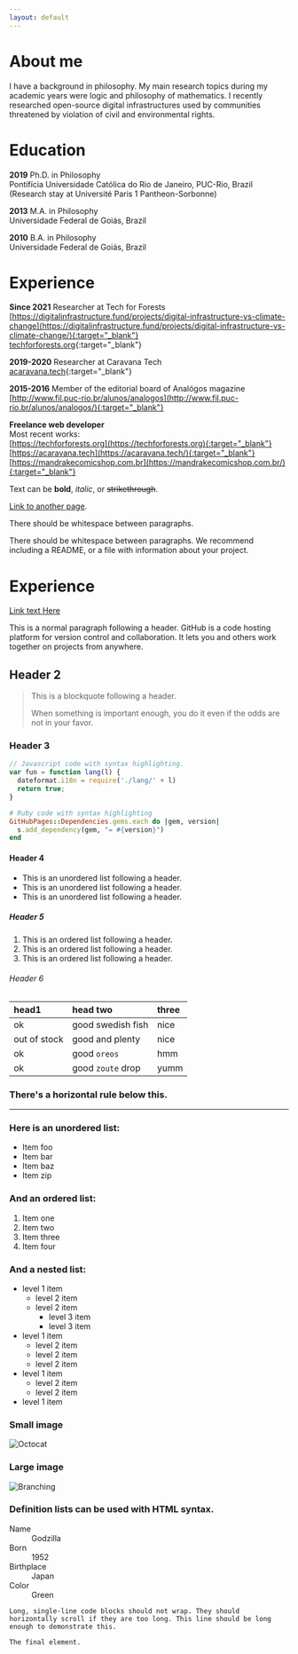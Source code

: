```yaml
---
layout: default
---
```

# About me

I have a background in philosophy. My main research topics during my academic years were logic and philosophy of mathematics. I recently researched open-source digital infrastructures used by communities threatened by violation of civil and environmental rights.

# Education

**2019** Ph.D. in Philosophy<br>
Pontifícia Universidade Católica do Rio de Janeiro, PUC-Rio, Brazil<br>
(Research stay at Université Paris 1 Pantheon-Sorbonne)

**2013** M.A. in Philosophy<br>
Universidade Federal de Goiás, Brazil

**2010** B.A. in Philosophy<br>
Universidade Federal de Goiás, Brazil

# Experience

**Since 2021** Researcher at Tech for Forests<br>
[https://digitalinfrastructure.fund/projects/digital-infrastructure-vs-climate-change](https://digitalinfrastructure.fund/projects/digital-infrastructure-vs-climate-change/){:target="_blank"}<br>
[techforforests.org](https://techforforests.org){:target="_blank"}

**2019-2020** Researcher at Caravana Tech<br>
[acaravana.tech](https://acaravana.tech){:target="_blank"}

**2015-2016** Member of the editorial board of Analógos magazine<br>
[http://www.fil.puc-rio.br/alunos/analogos](http://www.fil.puc-rio.br/alunos/analogos/){:target="_blank"}

**Freelance web developer**<br>
Most recent works:<br>
[https://techforforests.org](https://techforforests.org){:target="_blank"}<br>
[https://acaravana.tech](https://acaravana.tech/){:target="_blank"}<br>
[https://mandrakecomicshop.com.br](https://mandrakecomicshop.com.br/){:target="_blank"}<br>



Text can be **bold**, _italic_, or ~~strikethrough~~.

[Link to another page](./another-page.html).

There should be whitespace between paragraphs.

There should be whitespace between paragraphs. We recommend including a README, or a file with information about your project.

# Experience

[Link text Here](https://link-url-here.org)

This is a normal paragraph following a header. GitHub is a code hosting platform for version control and collaboration. It lets you and others work together on projects from anywhere.

## Header 2

> This is a blockquote following a header.
>
> When something is important enough, you do it even if the odds are not in your favor.

### Header 3

```js
// Javascript code with syntax highlighting.
var fun = function lang(l) {
  dateformat.i18n = require('./lang/' + l)
  return true;
}
```

```ruby
# Ruby code with syntax highlighting
GitHubPages::Dependencies.gems.each do |gem, version|
  s.add_dependency(gem, "= #{version}")
end
```

#### Header 4

*   This is an unordered list following a header.
*   This is an unordered list following a header.
*   This is an unordered list following a header.

##### Header 5

1.  This is an ordered list following a header.
2.  This is an ordered list following a header.
3.  This is an ordered list following a header.

###### Header 6

| head1        | head two          | three |
|:-------------|:------------------|:------|
| ok           | good swedish fish | nice  |
| out of stock | good and plenty   | nice  |
| ok           | good `oreos`      | hmm   |
| ok           | good `zoute` drop | yumm  |

### There's a horizontal rule below this.

* * *

### Here is an unordered list:

*   Item foo
*   Item bar
*   Item baz
*   Item zip

### And an ordered list:

1.  Item one
1.  Item two
1.  Item three
1.  Item four

### And a nested list:

- level 1 item
  - level 2 item
  - level 2 item
    - level 3 item
    - level 3 item
- level 1 item
  - level 2 item
  - level 2 item
  - level 2 item
- level 1 item
  - level 2 item
  - level 2 item
- level 1 item

### Small image

![Octocat](https://github.githubassets.com/images/icons/emoji/octocat.png)

### Large image

![Branching](https://guides.github.com/activities/hello-world/branching.png)


### Definition lists can be used with HTML syntax.

<dl>
<dt>Name</dt>
<dd>Godzilla</dd>
<dt>Born</dt>
<dd>1952</dd>
<dt>Birthplace</dt>
<dd>Japan</dd>
<dt>Color</dt>
<dd>Green</dd>
</dl>

```
Long, single-line code blocks should not wrap. They should horizontally scroll if they are too long. This line should be long enough to demonstrate this.
```

```
The final element.
```
